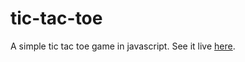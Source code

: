 # tic-tac-toe
A simple tic tac toe game in javascript.
See it live [here](https://william-rice.github.io/tic-tac-toe/).
